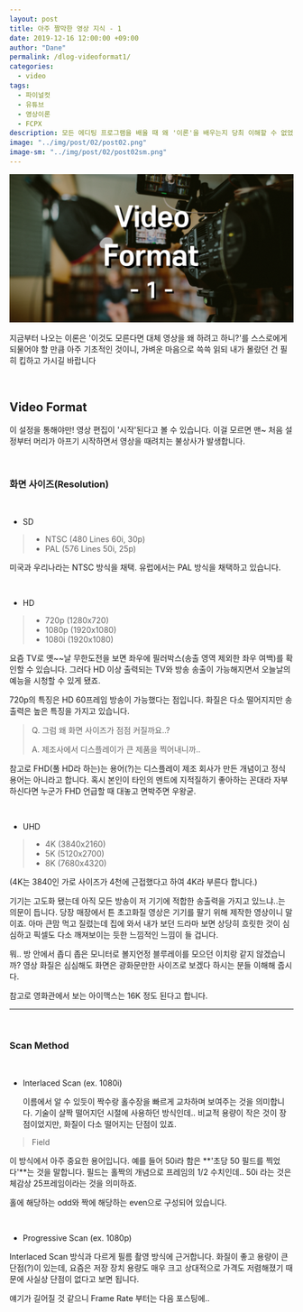 ```yaml
---
layout: post
title: 아주 짤막한 영상 지식 - 1 
date: 2019-12-16 12:00:00 +09:00
author: "Dane"
permalink: /dlog-videoformat1/
categories:
  - video
tags:
  - 파이널컷
  - 유튜브
  - 영상이론
  - FCPX
description: 모든 에디팅 프로그램을 배울 때 왜 '이론'을 배우는지 당최 이해할 수 없었다. 하지만 최소한으로 알고는 있어야 '왜 이곳에 이 기능이 들어갔는가!'를 알게 해주는 도가니 탁샷용 이론은 정말 필수로 알아야 한다. 해서 썰푸는 방식으로 기초 of 기초 영상 이론을 읊어보겠다. 
image: "../img/post/02/post02.png"
image-sm: "../img/post/02/post02sm.png"
---
```


![영상 썸네일](../img/post/02/post2.png)

  지금부터 나오는 이론은 '이것도 모른다면 대체 영상을 왜 하려고 하니?'를 스스로에게 되물어야 할 만큼 아주 기초적인 것이니, 가벼운 마음으로 쓱쓱 읽되 내가 몰랐던 건 필히 킵하고 가시길 바랍니다

<br>

## Video Format  

 이 설정을 통해야만! 영상 편집이 '시작'된다고 볼 수 있습니다. 이걸 모르면 맨~ 처음 설정부터 머리가 아프기 시작하면서 영상을 때려치는 불상사가 발생합니다.

<br>

### 화면 사이즈(Resolution)

<br>

- SD

> - NTSC (480 Lines 60i, 30p)
> - PAL (576 Lines 50i, 25p)

  미국과 우리나라는 NTSC 방식을 채택. 유럽에서는 PAL 방식을 채택하고 있습니다.

<br>

- HD

> - 720p (1280x720)
> - 1080p (1920x1080)
> - 1080i (1920x1080)

  요즘 TV로 옛~~날 무한도전을 보면 좌우에 필러박스(송출 영역 제외한 좌우 여백)를 확인할 수 있습니다. 그러다 HD 이상 출력되는 TV와 방송 송출이 가능해지면서 오늘날의 예능을 시청할 수 있게 됐죠.  

  720p의 특징은 HD 60프레임 방송이 가능했다는 점입니다. 화질은 다소 떨어지지만 송출력은 높은 특징을 가지고 있습니다.

> Q. 그럼 왜 화면 사이즈가 점점 커질까요..?
>
> A. 제조사에서 디스플레이가 큰 제품을 찍어내니까..

  참고로 FHD(풀 HD라 하는)는 용어(?)는 디스플레이 제조 회사가 만든 개념이고 정식 용어는 아니라고 합니다. 혹시 본인이 타인의 멘트에 지적질하기 좋아하는 꼰대라 자부하신다면 누군가 FHD 언급할 때 대놓고 면박주면 우왕굳.

<br>

- UHD

> - 4K (3840x2160)
> - 5K (5120x2700)
> - 8K (7680x4320)

(4K는 3840인 가로 사이즈가 4천에 근접했다고 하여 4K라 부른다 합니다.)

  기기는 고도화 됐는데 아직 모든 방송이 저 기기에 적합한 송출력을 가지고 있느냐..는 의문이 듭니다. 당장 매장에서 튼 초고화질 영상은 기기를 팔기 위해 제작한 영상이니 말이죠. 아마 큰맘 먹고 질렀는데 집에 와서 내가 보던 드라마 보면 상당히 흐릿한 것이 심심하고 픽셀도 다소 깨져보이는 듯한 느낌적인 느낌이 들 겁니다.

  뭐.. 방 안에서 좁디 좁은 모니터로 볼지언정 블루레이를 모으던 이치랑 같지 않겠습니까? 영상 화질은 심심해도 화면은 광화문만한 사이즈로 보겠다 하시는 분들 이해해 줍시다.

  참고로 영화관에서 보는 아이맥스는 16K 정도 된다고 합니다.

---

<br>

### Scan Method

<br>

- Interlaced Scan (ex. 1080i)

  이름에서 알 수 있듯이 짝수랑 홀수장을 빠르게 교차하며 보여주는 것을 의미합니다. 기술이 살짝 떨어지던 시절에 사용하던 방식인데.. 비교적 용량이 작은 것이 장점이었지만, 화질이 다소 떨어지는 단점이 있죠. 

> Field

 이 방식에서 아주 중요한 용어입니다. 예를 들어 50i라 함은 **'초당 50 필드를 찍었다'**는 것을 말합니다. 필드는 홀짝의 개념으로 프레임의 1/2 수치인데.. 50i 라는 것은 체감상 25프레임이라는 것을 의미하죠.

  홀에 해당하는 odd와 짝에 해당하는 even으로 구성되어 있습니다.

<br>

- Progressive Scan (ex. 1080p)

 Interlaced Scan 방식과 다르게 필름 촬영 방식에 근거합니다. 화질이 좋고 용량이 큰 단점(?)이 있는데, 요즘은 저장 장치 용량도 매우 크고 상대적으로 가격도 저렴해졌기 때문에 사실상 단점이 없다고 보면 됩니다.

 얘기가 길어질 것 같으니 Frame Rate 부터는 다음 포스팅에..